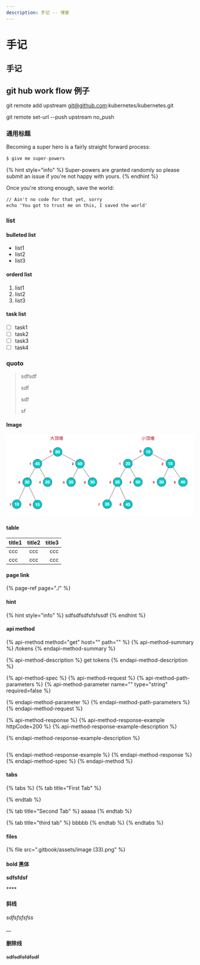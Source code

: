 ```yaml
---
description: 手记 -- 博客
---
```


# 手记

## 手记

## git hub work flow 例子

git remote add upstream git@github.com:kubernetes/kubernetes.git

git remote set-url --push upstream no\_push

### 通用标题

Becoming a super hero is a fairly straight forward process:

```go
$ give me super-powers
```

{% hint style="info" %}
Super-powers are granted randomly so please submit an issue if you're not happy with yours.
{% endhint %}

Once you're strong enough, save the world:

```text
// Ain't no code for that yet, sorry
echo 'You got to trust me on this, I saved the world'
```

### list

#### bulleted list

* list1
* list2
* list3

#### orderd list

1. list1
2. list2
3. list3

#### task list

* [ ] task1
* [ ] task2
* [ ] task3
* [ ] task4

### quoto

> sdfsdf
>
> sdf
>
> sdf
>
> sf

#### Image

![](.gitbook/assets/image%20%2819%29.png)

#### table

| title1 | title2 | title3 |
| :--- | :---: | ---: |
| ccc | ccc | ccc |
| ccc | ccc | ccc |

#### page link

{% page-ref page="./" %}

#### hint

{% hint style="info" %}
sdfsdfsdfsfsfssdf
{% endhint %}

#### api method

{% api-method method="get" host="" path="" %}
{% api-method-summary %}
/tokens
{% endapi-method-summary %}

{% api-method-description %}
get tokens
{% endapi-method-description %}

{% api-method-spec %}
{% api-method-request %}
{% api-method-path-parameters %}
{% api-method-parameter name="" type="string" required=false %}

{% endapi-method-parameter %}
{% endapi-method-path-parameters %}
{% endapi-method-request %}

{% api-method-response %}
{% api-method-response-example httpCode=200 %}
{% api-method-response-example-description %}

{% endapi-method-response-example-description %}

```text

```
{% endapi-method-response-example %}
{% endapi-method-response %}
{% endapi-method-spec %}
{% endapi-method %}

#### tabs

{% tabs %}
{% tab title="First Tab" %}

{% endtab %}

{% tab title="Second Tab" %}
aaaaa
{% endtab %}

{% tab title="third tab" %}
bbbbb
{% endtab %}
{% endtabs %}

#### files

{% file src=".gitbook/assets/image \(33\).png" %}

#### bold 黑体

**sdfsfdsf**

\*\*\*\*

#### 斜线

_sdfsfsfsfss_

\_\_

#### 删除线

~~sdfsdfsfdfsdf~~


